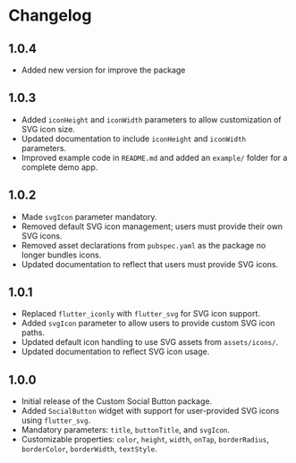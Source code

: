 # Changelog

## 1.0.4
- Added new version for improve the package

## 1.0.3
- Added `iconHeight` and `iconWidth` parameters to allow customization of SVG icon size.
- Updated documentation to include `iconHeight` and `iconWidth` parameters.
- Improved example code in `README.md` and added an `example/` folder for a complete demo app.

## 1.0.2
- Made `svgIcon` parameter mandatory.
- Removed default SVG icon management; users must provide their own SVG icons.
- Removed asset declarations from `pubspec.yaml` as the package no longer bundles icons.
- Updated documentation to reflect that users must provide SVG icons.

## 1.0.1
- Replaced `flutter_iconly` with `flutter_svg` for SVG icon support.
- Added `svgIcon` parameter to allow users to provide custom SVG icon paths.
- Updated default icon handling to use SVG assets from `assets/icons/`.
- Updated documentation to reflect SVG icon usage.

## 1.0.0
- Initial release of the Custom Social Button package.
- Added `SocialButton` widget with support for user-provided SVG icons using `flutter_svg`.
- Mandatory parameters: `title`, `buttonTitle`, and `svgIcon`.
- Customizable properties: `color`, `height`, `width`, `onTap`, `borderRadius`, `borderColor`, `borderWidth`, `textStyle`.